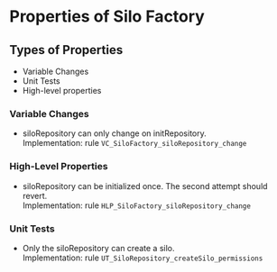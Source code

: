 # Properties of Silo Factory

## Types of Properties

- Variable Changes
- Unit Tests
- High-level properties

### Variable Changes

- siloRepository can only change on initRepository.\
  Implementation: rule `VC_SiloFactory_siloRepository_change`

### High-Level Properties

- siloRepository can be initialized once. The second attempt should revert.\
  Implementation: rule `HLP_SiloFactory_siloRepository_change`

### Unit Tests

- Only the siloRepository can create a silo. \
  Implementation: rule `UT_SiloRepository_createSilo_permissions`
